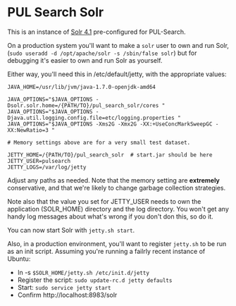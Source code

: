 PUL Search Solr
===============
This is an instance of [Solr 4.1][solr] pre-configured for PUL-Search. 

On a production system you'll want to make a `solr` user to own and run Solr, (`sudo useradd -d /opt/apache/solr -s /sbin/false solr`) but for debugging it's easier to own and run Solr as yourself.

Either way, you'll need this in /etc/default/jetty, with the appropriate values:

```
JAVA_HOME=/usr/lib/jvm/java-1.7.0-openjdk-amd64

JAVA_OPTIONS="$JAVA_OPTIONS -Dsolr.solr.home=/{PATH/TO}/pul_search_solr/cores "
JAVA_OPTIONS="$JAVA_OPTIONS -Djava.util.logging.config.file=etc/logging.properties " 
JAVA_OPTIONS="$JAVA_OPTIONS -Xms2G -Xmx2G -XX:+UseConcMarkSweepGC -XX:NewRatio=3 "

# Memory settings above are for a very small test dataset.

JETTY_HOME=/{PATH/TO}/pul_search_solr  # start.jar should be here
JETTY_USER=pulsearch
JETTY_LOGS=/var/log/jetty
```

Adjust any paths as needed. Note that the memory setting are __extremely__ conservative, and that we're likely to change garbage collection strategies.

Note also that the value you set for JETTY_USER needs to own the application (SOLR_HOME) directory and the log directory. You won't get any handy log messages about what's wrong if you don't don this, so do it.

You can now start Solr with `jetty.sh start`.

Also, in a production environment, you'll want to register `jetty.sh` to be run as an init script. Assuming you're running a failrly recent instance of Ubuntu:
 * ln -s `$SOLR_HOME/jetty.sh /etc/init.d/jetty`
 * Register the script: `sudo update-rc.d jetty defaults`
 * Start: `sudo service jetty start`
 * Confirm http://localhost:8983/solr

 [solr]: <http://lucene.apache.org/solr> "Solr"